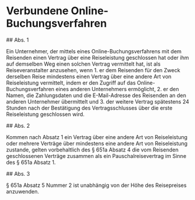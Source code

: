 # Verbundene Online-Buchungsverfahren



\#\# Abs. 1

 Ein Unternehmer, der mittels eines Online\-Buchungsverfahrens mit dem Reisenden einen Vertrag über eine Reiseleistung geschlossen hat oder ihm auf demselben Weg einen solchen Vertrag vermittelt hat, ist als Reiseveranstalter anzusehen, wenn  1\.
 er dem Reisenden für den Zweck derselben Reise mindestens einen Vertrag über eine andere Art von Reiseleistung vermittelt, indem er den Zugriff auf das Online\-Buchungsverfahren eines anderen Unternehmers ermöglicht,
 2\.
 er den Namen, die Zahlungsdaten und die E\-Mail\-Adresse des Reisenden an den anderen Unternehmer übermittelt und
 3\.
 der weitere Vertrag spätestens 24 Stunden nach der Bestätigung des Vertragsschlusses über die erste Reiseleistung geschlossen wird.


\#\# Abs. 2

 Kommen nach Absatz 1 ein Vertrag über eine andere Art von Reiseleistung oder mehrere Verträge über mindestens eine andere Art von Reiseleistung zustande, gelten vorbehaltlich des § 651a Absatz 4 die vom Reisenden geschlossenen Verträge zusammen als ein Pauschalreisevertrag im Sinne des § 651a Absatz 1\.

\#\# Abs. 3

 § 651a Absatz 5 Nummer 2 ist unabhängig von der Höhe des Reisepreises anzuwenden. 

